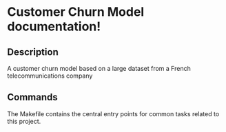 # Customer Churn Model documentation!

## Description

A customer churn model based on a large dataset from a French telecommunications company

## Commands

The Makefile contains the central entry points for common tasks related to this project.


